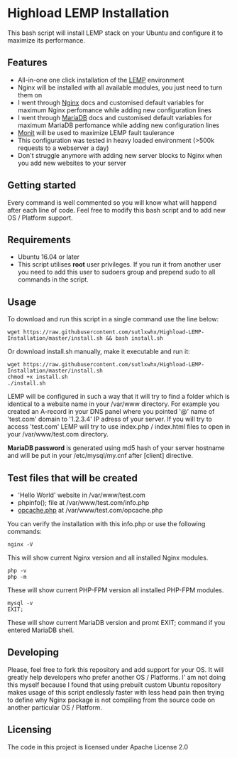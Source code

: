 # Highload LEMP Installation

This bash script will install LEMP stack on your Ubuntu and configure it to maximize its performance.

## Features
* All-in-one one click installation of the [LEMP](https://en.wikipedia.org/wiki/LAMP_(software_bundle)) environment
* Nginx will be installed with all available modules, you just need to turn them on
* I went through [Nginx](https://nginx.org/en/docs/http/ngx_http_core_module.html) docs and customised default variables for maximum Nginx perfomance while adding new configuration lines
* I went through [MariaDB](https://mariadb.com/kb/en/library/server-system-variables/) docs and customised default variables for maximum MariaDB perfomance while adding new configuration lines
* [Monit](https://mmonit.com/monit/) will be used to maximize LEMP fault taulerance
* This configuration was tested in heavy loaded environment (>500k requests to a webserver a day)
* Don't struggle anymore with adding new server blocks to Nginx when you add new websites to your server

## Getting started
Every command is well commented so you will know what will happend after each line of code. Feel free to modify this bash script and to add new OS / Platform support.

## Requirements
* Ubuntu 16.04 or later
* This script utilises **root** user privileges. If you run it from another user you need to add this user to sudoers group and prepend sudo to all commands in the script.

## Usage

To download and run this script in a single command use the line below:
```shell
wget https://raw.githubusercontent.com/sutlxwhx/Highload-LEMP-Installation/master/install.sh && bash install.sh
```
Or download install.sh manually, make it executable and run it:
```shell
wget https://raw.githubusercontent.com/sutlxwhx/Highload-LEMP-Installation/master/install.sh
chmod +x install.sh
./install.sh
```
LEMP will be configured in such a way that it will try to find a folder which is identical to a website name in your /var/www directory.
For example you created an A-record in your DNS panel where you pointed '@' name of 'test.com' domain to '1.2.3.4' IP adress of your server. If you will try to access 'test.com' LEMP will try to use index.php / index.html files to open in your /var/www/test.com directory.

**MariaDB password** is generated using md5 hash of your server hostname and will be put in your /etc/mysql/my.cnf after [client] directive. 

## Test files that will be created

* 'Hello World' website in /var/www/test.com 
* phpinfo(); file at /var/www/test.com/info.php
* [opcache.php](https://github.com/rlerdorf/opcache-status) at /var/www/test.com/opcache.php

You can verify the installation with this info.php or use the following commands:
```shell
nginx -V
```
This will show current Nginx version and all installed Nginx modules.
```shell
php -v
php -m
```
These will show current PHP-FPM version all installed PHP-FPM modules.
```shell
mysql -v
EXIT;
```
These will show current MariaDB version and promt EXIT; command if you entered MariaDB shell.

## Developing
Please, feel free to fork this repository and add support for your OS. It will greatly help developers who prefer another OS / Platforms. I' am not doing this myself because I found that using prebuilt custom Ubuntu repository makes usage of this script endlessly faster with less head pain then trying to define why Nginx package is not compiling from the source code on another particular OS / Platform.

## Licensing

The code in this project is licensed under Apache License 2.0